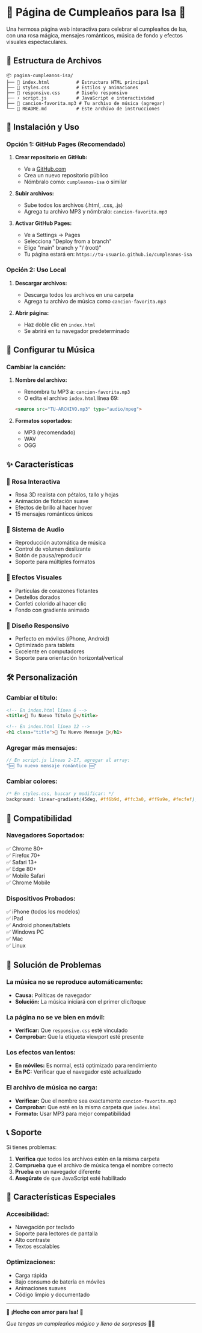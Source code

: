# 🎉 Página de Cumpleaños para Isa 💖

Una hermosa página web interactiva para celebrar el cumpleaños de Isa, con una rosa mágica, mensajes románticos, música de fondo y efectos visuales espectaculares.

## 📁 Estructura de Archivos

```
📦 pagina-cumpleanos-isa/
├── 📄 index.html          # Estructura HTML principal
├── 🎨 styles.css          # Estilos y animaciones
├── 📱 responsive.css      # Diseño responsivo
├── ⚡ script.js           # JavaScript e interactividad
├── 🎵 cancion-favorita.mp3 # Tu archivo de música (agregar)
└── 📖 README.md           # Este archivo de instrucciones
```

## 🚀 Instalación y Uso

### Opción 1: GitHub Pages (Recomendado)

1. **Crear repositorio en GitHub:**
   - Ve a [GitHub.com](https://github.com)
   - Crea un nuevo repositorio público
   - Nómbralo como: `cumpleanos-isa` o similar

2. **Subir archivos:**
   - Sube todos los archivos (.html, .css, .js)
   - Agrega tu archivo MP3 y nómbralo: `cancion-favorita.mp3`

3. **Activar GitHub Pages:**
   - Ve a Settings → Pages
   - Selecciona "Deploy from a branch"
   - Elige "main" branch y "/ (root)"
   - Tu página estará en: `https://tu-usuario.github.io/cumpleanos-isa`

### Opción 2: Uso Local

1. **Descargar archivos:**
   - Descarga todos los archivos en una carpeta
   - Agrega tu archivo de música como `cancion-favorita.mp3`

2. **Abrir página:**
   - Haz doble clic en `index.html`
   - Se abrirá en tu navegador predeterminado

## 🎵 Configurar tu Música

### Cambiar la canción:

1. **Nombre del archivo:**
   - Renombra tu MP3 a: `cancion-favorita.mp3`
   - O edita el archivo `index.html` línea 69:
   ```html
   <source src="TU-ARCHIVO.mp3" type="audio/mpeg">
   ```

2. **Formatos soportados:**
   - MP3 (recomendado)
   - WAV
   - OGG

## ✨ Características

### 🌹 Rosa Interactiva
- Rosa 3D realista con pétalos, tallo y hojas
- Animación de flotación suave
- Efectos de brillo al hacer hover
- 15 mensajes románticos únicos

### 🎵 Sistema de Audio
- Reproducción automática de música
- Control de volumen deslizante
- Botón de pausa/reproducir
- Soporte para múltiples formatos

### 🎨 Efectos Visuales
- Partículas de corazones flotantes
- Destellos dorados
- Confeti colorido al hacer clic
- Fondo con gradiente animado

### 📱 Diseño Responsivo
- Perfecto en móviles (iPhone, Android)
- Optimizado para tablets
- Excelente en computadores
- Soporte para orientación horizontal/vertical

## 🛠️ Personalización

### Cambiar el título:
```html
<!-- En index.html línea 6 -->
<title>💖 Tu Nuevo Título 💖</title>

<!-- En index.html línea 12 -->
<h1 class="title">🎉 Tu Nuevo Mensaje 🎂</h1>
```

### Agregar más mensajes:
```javascript
// En script.js líneas 2-17, agregar al array:
"🆕 Tu nuevo mensaje romántico 🆕"
```

### Cambiar colores:
```css
/* En styles.css, buscar y modificar: */
background: linear-gradient(45deg, #ff6b9d, #ffc3a0, #ff9a9e, #fecfef);
```

## 🎯 Compatibilidad

### Navegadores Soportados:
✅ Chrome 80+  
✅ Firefox 70+  
✅ Safari 13+  
✅ Edge 80+  
✅ Mobile Safari  
✅ Chrome Mobile  

### Dispositivos Probados:
✅ iPhone (todos los modelos)  
✅ iPad  
✅ Android phones/tablets  
✅ Windows PC  
✅ Mac  
✅ Linux  

## 🐛 Solución de Problemas

### La música no se reproduce automáticamente:
- **Causa:** Políticas de navegador
- **Solución:** La música iniciará con el primer clic/toque

### La página no se ve bien en móvil:
- **Verificar:** Que `responsive.css` esté vinculado
- **Comprobar:** Que la etiqueta viewport esté presente

### Los efectos van lentos:
- **En móviles:** Es normal, está optimizado para rendimiento
- **En PC:** Verificar que el navegador esté actualizado

### El archivo de música no carga:
- **Verificar:** Que el nombre sea exactamente `cancion-favorita.mp3`
- **Comprobar:** Que esté en la misma carpeta que `index.html`
- **Formato:** Usar MP3 para mejor compatibilidad

## 📞 Soporte

Si tienes problemas:

1. **Verifica** que todos los archivos estén en la misma carpeta
2. **Comprueba** que el archivo de música tenga el nombre correcto
3. **Prueba** en un navegador diferente
4. **Asegúrate** de que JavaScript esté habilitado

## 🎁 Características Especiales

### Accesibilidad:
- Navegación por teclado
- Soporte para lectores de pantalla
- Alto contraste
- Textos escalables

### Optimizaciones:
- Carga rápida
- Bajo consumo de batería en móviles
- Animaciones suaves
- Código limpio y documentado

---

💖 **¡Hecho con amor para Isa!** 💖

*Que tengas un cumpleaños mágico y lleno de sorpresas* 🎂✨
